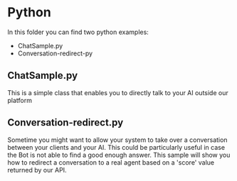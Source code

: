 # Python
In this folder you can find two python examples:

* ChatSample.py
* Conversation-redirect-py

## ChatSample.py
This is a simple class that enables you to directly talk to your AI outside our platform


## Conversation-redirect.py
Sometime you might want to allow your system to take over a conversation between your clients and your AI. This could be particularly useful in case the Bot is not able to find a good enough answer. This sample will show you how to redirect a conversation to a real agent based on a 'score' value returned by our API.